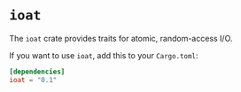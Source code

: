 # `ioat`

The `ioat` crate provides traits for atomic, random-access I/O.

If you want to use `ioat`, add this to your `Cargo.toml`:

```toml
[dependencies]
ioat = "0.1"
```
